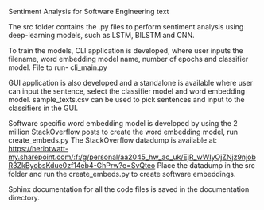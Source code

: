 Sentiment Analysis for Software Engineering text

The src folder contains the .py files to perform sentiment analysis using deep-learning models, such as LSTM, BILSTM and CNN.

To train the models, CLI application is developed, where user inputs the filename, word embedding model name, number of epochs and classifier model.
File to run- cli_main.py

GUI application is also developed and a standalone is available where user can input the sentence, select the classifier model and word embedding model.
sample_texts.csv can be used to pick sentences and input to the classifiers in the GUI.

Software specific word embedding model is developed by using the 2 million StackOverflow posts to create the word embedding model, run create_embeds.py
The StackOverflow datadump is available at: https://heriotwatt-my.sharepoint.com/:f:/g/personal/aa2045_hw_ac_uk/EjR_wWIyOjZNjz9njobR3ZkByobsKdue0zf14eb4-GhPrw?e=SvQteo
Place the datadump in the src folder and run the create_embeds.py to create software embeddings.

Sphinx documentation for all the code files is saved in the documentation directory.
